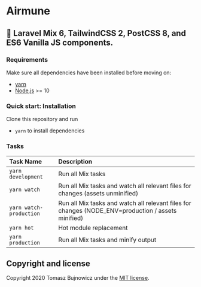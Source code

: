 # Airmune

## 🚀 Laravel Mix 6, TailwindCSS 2, PostCSS 8, and ES6 Vanilla JS components.

### Requirements
Make sure all dependencies have been installed before moving on:

* [yarn](https://yarnpkg.com/lang/en/)
* [Node.js](https://nodejs.org/en/download/) >= 10

### Quick start: Installation
Clone this repository and run
- `yarn` to install dependencies

### Tasks
| Task Name | Description
| :------------- | :------------- |
| `yarn development` | Run all Mix tasks
| `yarn watch` | Run all Mix tasks and watch all relevant files for changes (assets unminified)
| `yarn watch-production` | Run all Mix tasks and watch all relevant files for changes (NODE_ENV=production / assets minified)
| `yarn hot` | Hot module replacement
| `yarn production` | Run all Mix tasks and minify output

## Copyright and license
Copyright 2020 Tomasz Bujnowicz under the [MIT license](http://opensource.org/licenses/MIT).
